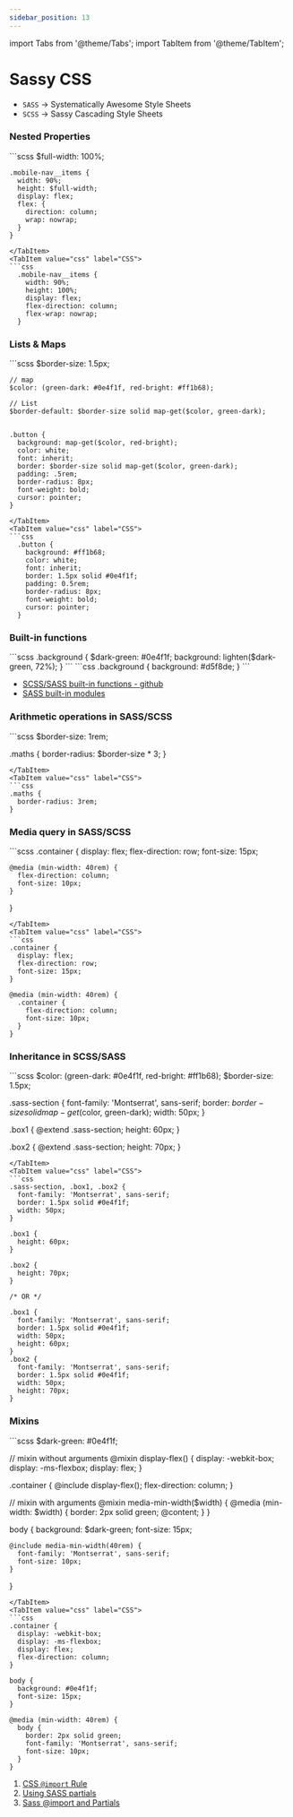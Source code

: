 ```yaml
---
sidebar_position: 13
---
```


import Tabs from '@theme/Tabs';
import TabItem from '@theme/TabItem';

# Sassy CSS

* `SASS` -> Systematically Awesome Style Sheets
* `SCSS` -> Sassy Cascading Style Sheets

### Nested Properties

<Tabs>
  <TabItem value="scss" label="SCSS">
  ```scss
    $full-width: 100%;

    .mobile-nav__items {
      width: 90%;
      height: $full-width;
      display: flex;
      flex: {
        direction: column;
        wrap: nowrap;
      }
    }
  ```
  </TabItem>
  <TabItem value="css" label="CSS">
  ```css
    .mobile-nav__items {
      width: 90%;
      height: 100%;
      display: flex;
      flex-direction: column;
      flex-wrap: nowrap;
    }
  ```
  </TabItem>
</Tabs>

### Lists & Maps

<Tabs>
  <TabItem value="scss" label="SCSS">
  ```scss
    $border-size: 1.5px;

    // map
    $color: (green-dark: #0e4f1f, red-bright: #ff1b68);

    // List
    $border-default: $border-size solid map-get($color, green-dark);


    .button {
      background: map-get($color, red-bright);
      color: white;
      font: inherit;
      border: $border-size solid map-get($color, green-dark);
      padding: .5rem;
      border-radius: 8px;
      font-weight: bold;
      cursor: pointer;
    }
  ```
  </TabItem>
  <TabItem value="css" label="CSS">
  ```css
    .button {
      background: #ff1b68;
      color: white;
      font: inherit;
      border: 1.5px solid #0e4f1f;
      padding: 0.5rem;
      border-radius: 8px;
      font-weight: bold;
      cursor: pointer;
    }
  ```
  </TabItem>
</Tabs>

### Built-in functions

<Tabs>
  <TabItem value="scss" label="SCSS">
  ```scss
  .background {
    $dark-green: #0e4f1f;
    background: lighten($dark-green, 72%);
  }
  ```
  </TabItem>
  <TabItem value="css" label="CSS">
  ```css
  .background {
    background: #d5f8de;
  }
  ```
  </TabItem>
</Tabs>

* [SCSS/SASS built-in functions - github](https://gist.github.com/AllThingsSmitty/3bcc79da563df756be46)
* [SASS built-in modules](https://sass-lang.com/documentation/modules/)

### Arithmetic operations in SASS/SCSS

<Tabs>
  <TabItem value="scss" label="SCSS">
  ```scss
  $border-size: 1rem;

  .maths {
    border-radius: $border-size * 3;
  }
  ```
  </TabItem>
  <TabItem value="css" label="CSS">
  ```css
  .maths {
    border-radius: 3rem;
  }
  ```
  </TabItem>
</Tabs>

### Media query in SASS/SCSS

<Tabs>
  <TabItem value="scss" label="SCSS">
  ```scss
  .container {
    display: flex;
    flex-direction: row;
    font-size: 15px;

    @media (min-width: 40rem) {
      flex-direction: column;
      font-size: 10px;
    }
  }
  ```
  </TabItem>
  <TabItem value="css" label="CSS">
  ```css
  .container {
    display: flex;
    flex-direction: row;
    font-size: 15px;
  }

  @media (min-width: 40rem) {
    .container {
      flex-direction: column;
      font-size: 10px;
    }
  }
  ```
  </TabItem>
</Tabs>


### Inheritance in SCSS/SASS

<Tabs>
  <TabItem value="scss" label="SCSS">
  ```scss
  $color: (green-dark: #0e4f1f, red-bright: #ff1b68);
  $border-size: 1.5px;

  .sass-section {
    font-family: 'Montserrat', sans-serif;
    border: $border-size solid map-get($color, green-dark);
    width: 50px;
  }

  .box1 {
    @extend .sass-section;
    height: 60px;
  }

  .box2 {
    @extend .sass-section;
    height: 70px;
  }
  ```
  </TabItem>
  <TabItem value="css" label="CSS">
  ```css
  .sass-section, .box1, .box2 {
    font-family: 'Montserrat', sans-serif;
    border: 1.5px solid #0e4f1f;
    width: 50px;
  }

  .box1 {
    height: 60px;
  }

  .box2 {
    height: 70px;
  }

  /* OR */

  .box1 {
    font-family: 'Montserrat', sans-serif;
    border: 1.5px solid #0e4f1f;
    width: 50px;
    height: 60px;
  }
  .box2 {
    font-family: 'Montserrat', sans-serif;
    border: 1.5px solid #0e4f1f;
    width: 50px;
    height: 70px;
  }
  ```
  </TabItem>
</Tabs>


### Mixins

<Tabs>
  <TabItem value="scss" label="SCSS">
  ```scss
  $dark-green: #0e4f1f;

  // mixin without arguments
  @mixin display-flex() {
    display: -webkit-box;
    display: -ms-flexbox;
    display: flex;
  }

  .container {
    @include display-flex();
    flex-direction: column;
  }

  // mixin with arguments
  @mixin media-min-width($width) {
    @media (min-width: $width) {
      border: 2px solid green;
      @content;
    }
  }

  body {
    background: $dark-green;
    font-size: 15px;

    @include media-min-width(40rem) {
      font-family: 'Montserrat', sans-serif;
      font-size: 10px;
    }
  }
  ```
  </TabItem>
  <TabItem value="css" label="CSS">
  ```css
  .container {
    display: -webkit-box;
    display: -ms-flexbox;
    display: flex;
    flex-direction: column;
  }

  body {
    background: #0e4f1f;
    font-size: 15px;
  }

  @media (min-width: 40rem) {
    body {
      border: 2px solid green;
      font-family: 'Montserrat', sans-serif;
      font-size: 10px;
    }
  }
  ```
  </TabItem>
</Tabs>


1. [CSS `@import` Rule](https://www.w3schools.com/cssref/pr_import_rule.php)
2. [Using SASS partials](https://dev.to/sarah_chima/using-sass-partials-7mh)
3. [Sass @import and Partials](https://www.w3schools.com/sass/sass_import.php)
